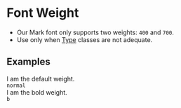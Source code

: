 # Font Weight

- Our Mark font only supports two weights: `400` and `700`.
- Use only when [Type](https://thumbprint.thumbtack.com/ui/tp-ui-element-type) classes are not adequate.

## Examples

<div class="pa3 ba b--gray-300 mb4">
    <div class="row">
        <div class="col w-1/2">
            <div>
                <div class="normal">I am the default weight.</div>
                <code class="mt1 clipboard">normal</code>
            </div>
        </div>
        <div class="col w-1/2">
            <div>
                <div class="b">I am the bold weight.</div>
                <code class="mt1 clipboard">b</code>
            </div>
        </div>
    </div>
</div>